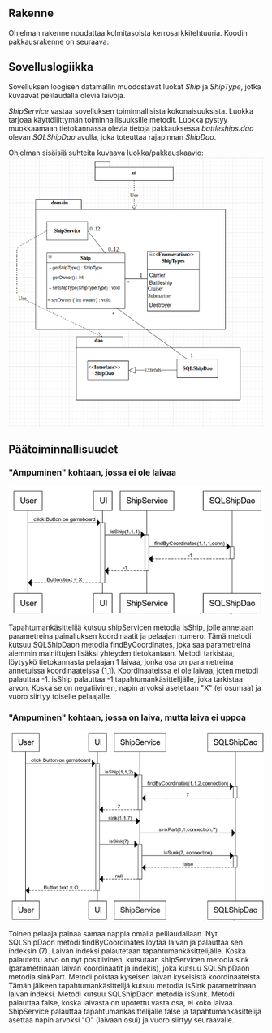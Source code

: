 ## Rakenne

Ohjelman rakenne noudattaa kolmitasoista kerrosarkkitehtuuria. Koodin pakkausrakenne on seuraava:

## Sovelluslogiikka

Sovelluksen loogisen datamallin muodostavat luokat _Ship_ ja _ShipType_, jotka kuvaavat pelilaudalla olevia laivoja.

_ShipService_ vastaa sovelluksen toiminnallisista kokonaisuuksista. Luokka tarjoaa käyttöliittymän toiminnallisuuksille metodit. Luokka pystyy muokkaamaan tietokannassa olevia tietoja pakkauksessa _battleships.dao_ olevan _SQLShipDao_ avulla, joka toteuttaa rajapinnan _ShipDao_.

Ohjelman sisäisiä suhteita kuvaava luokka/pakkauskaavio:
![alt text](https://github.com/Miniaya/ot-harjoitustyo/blob/master/dokumentaatio/kuvat/arkkitehtuuri.png)

## Päätoiminnallisuudet

### "Ampuminen" kohtaan, jossa ei ole laivaa

![alt text](https://github.com/Miniaya/ot-harjoitustyo/blob/master/dokumentaatio/kuvat/sekvenssi1.png)

Tapahtumankäsittelijä kutsuu shipServicen metodia isShip, jolle annetaan parametreina painalluksen koordinaatit ja pelaajan numero. Tämä metodi kutsuu SQLShipDaon metodia findByCoordinates, joka saa parametreina aiemmin mainittujen lisäksi yhteyden tietokantaan. Metodi tarkistaa, löytyykö tietokannasta pelaajan 1 laivaa, jonka osa on parametreina annetuissa koordinaateissa (1,1). Koordinaateissa ei ole laivaa, joten metodi palauttaa -1. isShip palauttaa -1 tapahtumankäsittelijälle, joka tarkistaa arvon. Koska se on negatiivinen, napin arvoksi asetetaan "X" (ei osumaa) ja vuoro siirtyy toiselle pelaajalle.

### "Ampuminen" kohtaan, jossa on laiva, mutta laiva ei uppoa

![alt text](https://github.com/Miniaya/ot-harjoitustyo/blob/master/dokumentaatio/kuvat/sekvenssi2.png)

Toinen pelaaja painaa samaa nappia omalla pelilaudallaan. Nyt SQLShipDaon metodi findByCoordinates löytää laivan ja palauttaa sen indeksin (7). Laivan indeksi palautetaan tapahtumankäsittelijälle. Koska palautettu arvo on nyt positiivinen, kutsutaan shipServicen metodia sink (parametrinaan laivan koordinaatit ja indekis), joka kutsuu SQLShipDaon metodia sinkPart. Metodi poistaa kyseisen laivan kyseisistä koordinaateista. Tämän jälkeen tapahtumankäsittelijä kutsuu metodia isSink parametrinaan laivan indeksi. Metodi kutsuu SQLShipDaon metodia isSunk. Metodi palauttaa false, koska laivasta on upotettu vasta osa, ei koko laivaa. ShipService palauttaa tapahtumankäsittelijälle false ja tapahtumankäsittelijä asettaa napin arvoksi "O" (laivaan osui) ja vuoro siirtyy seuraavalle.

